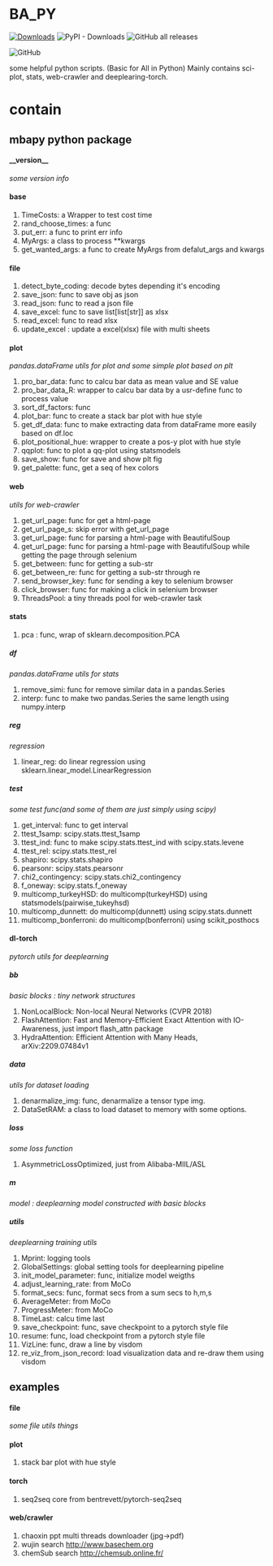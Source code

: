 <!--
 * @Author: BHM-Bob 2262029386@qq.com
 * @Date: 2022-10-19 22:16:22
 * @LastEditors: BHM-Bob
 * @LastEditTime: 2023-04-30 18:51:17
 * @Description: 
-->
# BA_PY
[![Downloads](https://static.pepy.tech/badge/mbapy)](https://pepy.tech/project/mbapy) ![PyPI - Downloads](https://img.shields.io/pypi/dm/mbapy) ![GitHub all releases](https://img.shields.io/github/downloads/BHM-Bob/BA_PY/total?label=GitHub%20all%20releases%20downloads)

![GitHub](https://img.shields.io/github/license/BHM-Bob/BA_PY)

some helpful python scripts. (Basic for All in Python)
Mainly contains sci-plot, stats, web-crawler and deeplearing-torch.

# contain  
## mbapy python package  
#### \_\_version\_\_  
*some version info*
#### base  
1. TimeCosts: a Wrapper to test cost time
2. rand_choose_times: a func
3. put_err: a func to print err info
4. MyArgs: a class to process **kwargs
5. get_wanted_args: a func to create MyArgs from defalut_args and kwargs

#### file
1. detect_byte_coding: decode bytes depending it's encoding
2. save_json: func to save obj as json
3. read_json: func to read a json file
4. save_excel: func to save list\[list\[str]] as xlsx
5. read_excel: func to read xlsx
6. update_excel : update a excel(xlsx) file with multi sheets

#### plot
*pandas.dataFrame utils for plot and some simple plot based on plt*
1. pro_bar_data: func to calcu bar data as mean value and SE value
2. pro_bar_data_R: wrapper to calcu bar data by a usr-define func to process value
3. sort_df_factors: func
4. plot_bar: func to create a stack bar plot with hue style
5. get_df_data: func to make extracting data from dataFrame more easily based on df.loc
6. plot_positional_hue: wrapper to create a pos-y plot with hue style
7. qqplot: func to plot a qq-plot using statsmodels
8. save_show: func for save and show plt fig
9. get_palette: func, get a seq of hex colors

#### web
*utils for web-crawler*
1. get_url_page: func for get a html-page
2. get_url_page_s: skip error with get_url_page
3. get_url_page: func for parsing a html-page with BeautifulSoup
4. get_url_page: func for parsing a html-page with BeautifulSoup while getting the page through selenium
5. get_between: func for getting a sub-str
6. get_between_re: func for getting a sub-str through re
7. send_browser_key: func for sending a key to selenium browser
8. click_browser: func for making a click in selenium browser
9. ThreadsPool: a tiny threads pool for web-crawler task

#### stats
1. pca : func, wrap of sklearn.decomposition.PCA
##### df
*pandas.dataFrame utils for stats*
1. remove_simi: func for remove similar data in a pandas.Series
2. interp: func to make two pandas.Series the same length using numpy.interp

##### reg
*regression*
1. linear_reg: do linear regression using sklearn.linear_model.LinearRegression

##### test
*some test func(and some of them are just simply using scipy)*
1. get_interval: func to get interval
2. ttest_1samp: scipy.stats.ttest_1samp
3. ttest_ind: func to make scipy.stats.ttest_ind with scipy.stats.levene
4. ttest_rel: scipy.stats.ttest_rel
5. shapiro: scipy.stats.shapiro
6. pearsonr: scipy.stats.pearsonr
7. chi2_contingency: scipy.stats.chi2_contingency
8. f_oneway: scipy.stats.f_oneway
9. multicomp_turkeyHSD: do multicomp(turkeyHSD) using statsmodels(pairwise_tukeyhsd)
10. multicomp_dunnett: do multicomp(dunnett) using scipy.stats.dunnett
11. multicomp_bonferroni: do multicomp(bonferroni) using scikit_posthocs

#### dl-torch
*pytorch utils for deeplearning*
##### bb
*basic blocks : tiny network structures*
1. NonLocalBlock: Non-local Neural Networks (CVPR 2018)
2. FlashAttention: Fast and Memory-Efficient Exact Attention with IO-Awareness, just import flash_attn package
3. HydraAttention: Efficient Attention with Many Heads, arXiv:2209.07484v1
##### data
*utils for dataset loading*
1. denarmalize_img: func,  denarmalize a tensor type img.
2. DataSetRAM: a class to load dataset to memory with some options.
##### loss
*some loss function*
1. AsymmetricLossOptimized, just from Alibaba-MIIL/ASL
##### m
*model : deeplearning model constructed with basic blocks*
##### utils
*deeplearning training utils*
1. Mprint: logging tools
2. GlobalSettings: global setting tools for deeplearning pipeline
3. init_model_parameter: func, initialize model weigths
4. adjust_learning_rate: from MoCo
5. format_secs: func, format secs from a sum secs to h,m,s
6. AverageMeter: from MoCo
7. ProgressMeter: from MoCo
8. TimeLast: calcu time last
9. save_checkpoint: func, save checkpoint to a pytorch style file
10. resume: func, load checkpoint from a pytorch style file
11. VizLine: func, draw a line by visdom
12. re_viz_from_json_record: load visualization data and re-draw them using visdom

## examples
#### file
*some file utils things*

#### plot
1. stack bar plot with hue style

#### torch
1. seq2seq core from bentrevett/pytorch-seq2seq

#### web/crawler
1. chaoxin ppt multi threads downloader (jpg->pdf)
2. wujin search http://www.basechem.org
3. chemSub search http://chemsub.online.fr/

